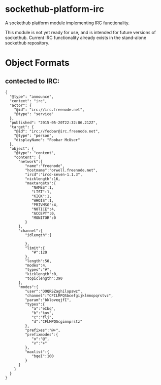 sockethub-platform-irc
======================

A sockethub platform module implementing IRC functionality.

This module is not yet ready for use, and is intended for future versions of
sockethub. Current IRC functionality already exists in the stand-alone sockethub repository.


# Object Formats
## contected to IRC:

```
{
  "@type": "announce",
  "context": "irc",
  "actor": {
    "@id": "irc://irc.freenode.net",
    "@type": "service"
  },
  "published": "2015-05-20T22:32:06.212Z",
  "target": {
    "@id": "irc://foobar@irc.freenode.net",
    "@type": "person",
    "displayName": "Foobar McUser"
  },
  "object": {
    "@type": "content",
    "content": {  
      "network":{  
         "name":"freenode",
         "hostname":"orwell.freenode.net",
         "ircd":"ircd-seven-1.1.3",
         "nicklength":16,
         "maxtargets":{  
            "NAMES":1,
            "LIST":1,
            "KICK":1,
            "WHOIS":1,
            "PRIVMSG":4,
            "NOTICE":4,
            "ACCEPT":0,
            "MONITOR":0
         }
      },
      "channel":{  
         "idlength":{  

         },
         "limit":{  
            "#":120
         },
         "length":50,
         "modes":4,
         "types":"#",
         "kicklength":0,
         "topiclength":390
      },
      "modes":{  
         "user":"DOQRSZaghilopswz",
         "channel":"CFILMPQSbcefgijklmnopqrstvz",
         "param":"bkloveqjfI",
         "types":{  
            "a":"eIbq",
            "b":"kov",
            "c":"flj",
            "d":"CFLMPQScgimnprstz"
         },
         "prefixes":"@+",
         "prefixmodes":{  
            "o":"@",
            "v":"+"
         },
         "maxlist":{  
            "bqeI":100
         }
      }
    }
  }
}
```
